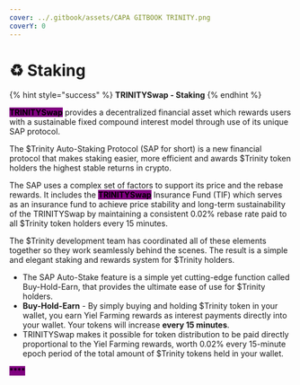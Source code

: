 ```yaml
---
cover: ../.gitbook/assets/CAPA GITBOOK TRINITY.png
coverY: 0
---
```


# ♻ Staking

{% hint style="success" %}
**TRINITYSwap - Staking**
{% endhint %}

<mark style="background-color:purple;">**TRINITYSwap**</mark> provides a decentralized financial asset which rewards users with a sustainable fixed compound interest model through use of its unique SAP protocol.

The $Trinity Auto-Staking Protocol (SAP for short) is a new financial protocol that makes staking easier, more efficient and awards $Trinity token holders the highest stable returns in crypto.

The SAP uses a complex set of factors to support its price and the rebase rewards. It includes the <mark style="background-color:purple;">**TRINITYSwap**</mark> Insurance Fund (TIF) which serves as an insurance fund to achieve price stability and long-term sustainability of the TRINITYSwap  by maintaining a consistent 0.02% rebase rate paid to all $Trinity token holders every 15 minutes.

The $Trinity development team has coordinated all of these elements together so they work seamlessly behind the scenes. The result is a simple and elegant staking and rewards system for $Trinity holders.&#x20;

* The SAP Auto-Stake feature is a simple yet cutting-edge function called Buy-Hold-Earn, that provides the ultimate ease of use for $Trinity holders.
* **Buy-Hold-Earn** - By simply buying and holding $Trinity token in your wallet, you earn Yiel Farming rewards as interest payments directly into your wallet. Your tokens will increase **every 15 minutes**.
* TRINITYSwap makes it possible for token distribution to be paid directly proportional to the Yiel Farming rewards, worth 0.02% every 15-minute epoch period of the total amount of $Trinity tokens held in your wallet.&#x20;



<mark style="background-color:purple;">****</mark>
